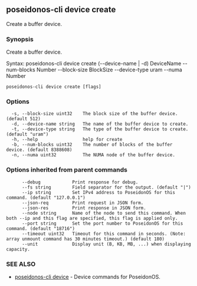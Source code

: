## poseidonos-cli device create

Create a buffer device.

### Synopsis


Create a buffer device.

Syntax:
	poseidonos-cli device create (--device-name | -d) DeviceName --num-blocks Number --block-size BlockSize --device-type uram --numa Number
          

```
poseidonos-cli device create [flags]
```

### Options

```
  -s, --block-size uint32    The block size of the buffer device. (default 512)
  -d, --device-name string   The name of the buffer device to create.
  -t, --device-type string   The type of the buffer device to create. (default "uram")
  -h, --help                 help for create
  -b, --num-blocks uint32    The number of blocks of the buffer device. (default 8388608)
  -n, --numa uint32          The NUMA node of the buffer device.
```

### Options inherited from parent commands

```
      --debug            Print response for debug.
      --fs string        Field separator for the output. (default "|")
      --ip string        Set IPv4 address to PoseidonOS for this command. (default "127.0.0.1")
      --json-req         Print request in JSON form.
      --json-res         Print response in JSON form.
      --node string      Name of the node to send this command. When both --ip and this flag are specified, this flag is applied only.
      --port string      Set the port number to PoseidonOS for this command. (default "18716")
      --timeout uint32   Timeout for this command in seconds. (Note: array unmount command has 30 minutes timeout.) (default 180)
      --unit             Display unit (B, KB, MB, ...) when displaying capacity.
```

### SEE ALSO

* [poseidonos-cli device](poseidonos-cli_device.md)	 - Device commands for PoseidonOS.

